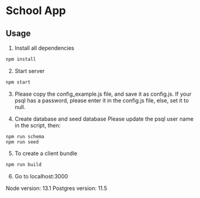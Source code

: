 # School App


## Usage
1. Install all dependencies
```bash
npm install
```

2. Start server
```bash 
npm start
``` 

3. Please copy the config_example.js file, and save it as config.js. If your psql has a password, please enter it in the config.js file, else, set it to null.

4. Create database and seed database
Please update the psql user name in the script, then:
```
npm run schema 
npm run seed
```

5. To create a client bundle
```javascript
npm run build
```

6. Go to localhost:3000

Node version: 13.1
Postgres version: 11.5
